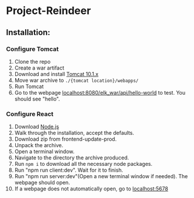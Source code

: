 # Project-Reindeer

## Installation:
### Configure Tomcat
1. Clone the repo
2. Create a war artifact
3. Download and install [Tomcat 10.1.x](https://tomcat.apache.org/download-10.cgi)
4. Move war archive to `./{tomcat location}/webapps/`
5. Run Tomcat
6. Go to the webpage [localhost:8080/elk_war/api/hello-world](http://localhost:8080/elk_war/api/hello-world) to test. You should see "hello".
### Configure React
1. Download [Node.js](https://nodejs.org/en/download/prebuilt-installer)
2. Walk through the installation, accept the defaults.
3. Download zip from frontend-update-prod.
4. Unpack the archive.
5. Open a terminal window.
6. Navigate to the directory the archive produced.
7. Run `npm i` to download all the necessary node packages.
8. Run "npm run client:dev". Wait for it to finish.
9. Run "npm run server:dev"(Open a new terminal window if needed). The webpage should open.
10. If a webpage does not automatically open, go to [localhost:5678](http://localhost:5678)
